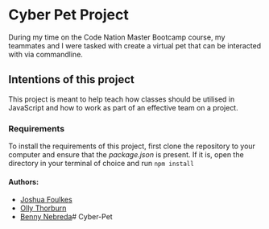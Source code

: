 # Cyber Pet Project
During my time on the Code Nation Master Bootcamp course, my teammates and I were tasked with create a virtual pet that can be interacted with via commandline.

## Intentions of this project
This project is meant to help teach how classes should be utilised in JavaScript and how to work as part of an effective team on a project.

### Requirements
To install the requirements of this project, first clone the repository to your computer and ensure that the *package.json* is present. If it is, open the directory in your terminal of choice and run ```npm install```

#### Authors:
- [Joshua Foulkes](https://github.com/EvoFox)
- [Olly Thorburn](https://github.com/Olly-Thorburn)
- [Benny Nebreda](https://github.com/WiseThoughts)# Cyber-Pet
